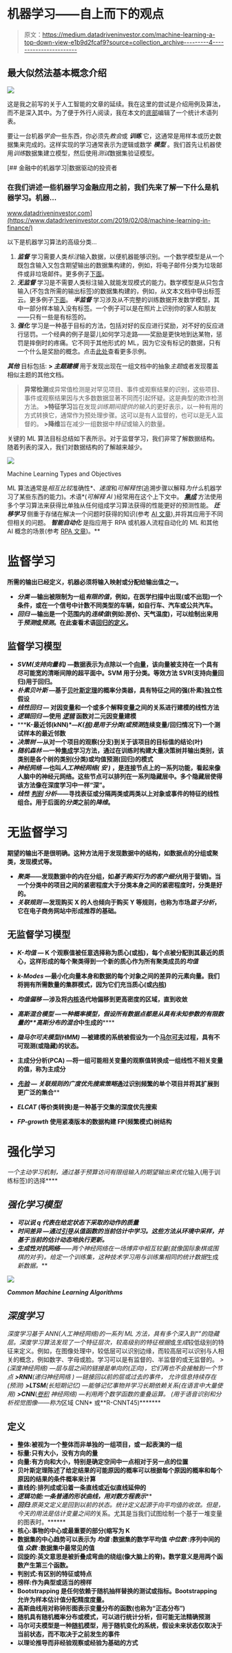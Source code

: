 # 机器学习——自上而下的观点

> 原文：<https://medium.datadriveninvestor.com/machine-learning-a-top-down-view-e1b9d2fcaf9?source=collection_archive---------4----------------------->

## 最大似然法基本概念介绍

![](img/5f746c9ed93e9b6b0309dd1dda853319.png)

这是我之前写的关于人工智能的文章的延续。我在这里的尝试是介绍用例及算法，而不是深入其中。为了便于外行人阅读，我在本文的[底部](#f800)编辑了一个统计术语列表。

要让一台机器*学会*一些东西，你必须先*教会*或 ***训练*** 它，这通常是用样本或历史数据集来完成的。这样实现的学习通常表示为逻辑或数学 ***模型*** 。我们首先让机器使用*训练*数据集建立模型，然后使用*测试*数据集验证模型。

[](https://www.datadriveninvestor.com/2019/02/08/machine-learning-in-finance/) [## 金融中的机器学习|数据驱动的投资者

### 在我们讲述一些机器学习金融应用之前，我们先来了解一下什么是机器学习。机器…

www.datadriveninvestor.com](https://www.datadriveninvestor.com/2019/02/08/machine-learning-in-finance/) 

以下是机器学习算法的高级分类…

1.  ***监督*** 学习需要人类*标注*输入数据，以便机器能够识别。一个数学模型是从一个既包含输入又包含期望输出的数据集构建的，例如，将电子邮件分类为垃圾邮件或非垃圾邮件。更多例子[下面](#1ac0)。
2.  ***无监督*** 学习是不需要人类标注输入就能发现模式的能力。数学模型是从只包含输入(不包含所需的输出标签)的数据集构建的，例如，从文本文档中导出标签云。更多例子[下面](#9df2)。
    ***半监督*** 学习涉及从不完整的训练数据开发数学模型，其中一部分样本输入没有标签。一个例子可以是在照片上识别你的家人和朋友——只有一些是有标签的。
3.  ***强化*** 学习是一种基于目标的方法，包括对好的反应进行奖励，对不好的反应进行惩罚。一个经典的例子是婴儿如何学习走路——奖励是更快地到达某物，惩罚是摔倒时的疼痛。它不同于其他形式的 ML，因为它没有标记的数据，只有一个什么是奖励的概念。点击[此处](#c19f)查看更多示例。

***其他*** 目标包括:
**> *主题建模*** 用于发现出现在一组文档中的抽象*主题*或者发现覆盖相似主题的其他文档。
> **异常检测**或异常值检测是对罕见项目、事件或观察结果的识别，这些项目、事件或观察结果因与大多数数据显著不同而引起怀疑。这是典型的欺诈检测方法。
**>特征学习**旨在发现*训练期间提供的输入*的更好表示，以一种有用的方式转换它，通常作为预处理步骤。这可以是有人监督的，也可以是无人监督的。
**>降维**旨在减少一组数据中*特征*或输入的数量。

关键的 ML 算法目标总结如下表所示。对于监督学习，我们非常了解数据结构。随着列表的深入，我们对数据结构的了解越来越少。

![](img/2e50f7daa834c8d0f143b443b73a8aca.png)

Machine Learning Types and Objectives

ML 算法通常是*相互比较*准确性*、*速度*和*可解释性*(追溯步骤以解释*为什么*机器学习了某些东西的能力)。术语*(*可解释 AI* )经常用在这个上下文中。
[***集成***](#f800) 方法使用多个学习算法来获得比单独从任何组成学习算法获得的性能更好的预测性能。
***迁移学习*** 侧重于存储在解决一个问题时获得的知识(参考 [AI 文章](https://medium.com/@bhaskarnsubramanian/artificial-intelligence-a-top-down-view-a0c119394aca)),并将其应用于不同但相关的问题。
***智能自动化*** 是指应用于 RPA 或机器人流程自动化的 ML 和其他 AI 概念的场景(参考 [RPA 文章](https://medium.com/@bhaskarnsubramanian/robotic-process-automation-a-top-down-view-19a93950be67))。**

# **监督学习**

**所需的输出已经定义，机器必须将输入映射或分配给输出值之一。**

*   *****分类*** —输出被限制为一组*有限的值*，例如，在医学扫描中出现(或不出现)一个条件，或在一个信号中计数不同类型的车辆，如自行车、汽车或公共汽车。**
*   *****回归*** —输出是一个范围内的*连续值*(例如:房价、天气温度)，可以绘制出来用于*预测*或*预测*。在此查看术语[回归的定义](#f800)。**

## **监督学习模型**

*   *****SVM(支持向量机)*** —数据表示为点除以一个[向量](#f800)，该向量被支持在一个具有尽可能宽的清晰间隙的超平面中。SVM 用于分类。等效方法 SVR(支持向量回归)用于回归。**
*   *****朴素贝叶斯*** —基于[贝叶斯定理](#f800)的概率分类器，具有特征之间的强(朴素)独立性假设**
*   *****线性回归*** *—* 对因变量和一个或多个解释变量之间的关系进行建模的线性方法**
*   *****逻辑回归*** —使用 [*逻辑*](#f800) 函数对二元因变量建模**
*   *****K-最近邻(kNN)****—*K([核](#f800))是用于*分类*(或*预测*连续变量/回归情况下)一个测试样本的最近邻数**
*   *****决策树*** —从对一个项目的观察(分支)到关于该项目的目标值的结论(叶)**
*   *****随机森林*** —一种[集成](#f800)学习方法，通过在训练时构建大量决策树并输出类别，该类别是各个树的类别(分类)或均值预测(回归)的模式**
*   *****神经网络*** —也叫*人工神经网络(* ***安*** *)* ，是连接节点上的一系列功能，看起来像人脑中的神经元网络。这些节点可以排列在一系列隐藏层中。多个隐藏层使得该方法像在深度学习中一样“深”。**
*   *****线性*** [***判别***](#f800) ***分析***——寻找表征或分隔两类或两类以上对象或事件的特征的线性组合。用于后面的*分类*之前的*降维*。**

# **无监督学习**

**期望的输出不是很明确。这种方法用于发现数据中的结构，如数据点的分组或聚类，发现模式等。**

*   *****聚类***——发现数据中的内在分组，如*基于购买行为的客户细分*(用于营销)。当一个分类中的项目之间的紧密程度大于分类本身之间的紧密程度时，分类是好的。**
*   *****关联规则*** —发现购买 X 的人也倾向于购买 Y 等规则，也称为市场*篮子分析*，它在电子商务网站中形成推荐的基础。**

## **无监督学习模型**

*   *****K-均值*** *—* K 个观察值被任意选择称为质心(或[核](#7c0d))，每个点被分配到其最近的质心，这样形成的每个聚类得到一个新的质心作为所有聚类成员的*均值***
*   *****k-Modes*** —最小化向量本身和数据的每个对象之间的差异的元素向量。我们将拥有所需数量的集群模式，因为它们充当质心(或[内核](#f800))**
*   *****均值偏移*** —涉及将[内核](#f800)迭代地偏移到更高密度的区域，直到收敛**

*   *******高斯混合模型*** —一种概率模型，假设所有数据点都是从具有未知参数的有限数量的[](#f800)**高斯分布的*混合*中生成的******
*   *******隐马尔可夫模型(HMM)*** —被建模的系统被假设为一个[马尔可夫](#f800)过程，具有不可观测(或隐藏)的状态。****
*   ******主成分分析(PCA)** —将一组可能相关变量的观察值转换成一组线性不相关变量的值，称为主成分****
*   ****[***先验***](#f800) *—* 关联规则*的广度优先搜索策略*通过识别频繁的单个项目并将其扩展到更广泛的集合****
*   *******ELCAT*** (等价类转换)是一种基于交集的深度优先搜索****
*   *******FP-growth*** 使用紧凑版本的数据构建 FP(频繁模式)树结构****

# ****强化学习****

****一个*主动学习*机制，*通过基于*预算*访问有限组输入的期望输出来优化*输入(用于训练标签)的选择****

## ***强化学习模型***

*   *****可以说 q 代表在给定状态下采取的动作的*质量******
*   ******时间差异*** —通过[引导](#f800)从值函数的当前估计中学习。这些方法从环境中采样，并基于当前的估计动态地执行更新。***
*   ******生成性对抗网络***——两个神经网络在一场博弈中相互较量(就像国际象棋或围棋的*对手*)。给定一个训练集，这种技术学习用与训练集相同的统计数据*生成*新数据。***

***![](img/9d366f952c2ef2795dd5b807f442a8d1.png)***

***Common Machine Learning Algorithms***

## ***深度学习***

***深度学习基于 ANN(人工神经网络)的一系列 ML 方法，具有多个深入到“*”的隐藏层。深度学习算法发现了一个特征层次，较高级别的特征*根据*或*生成*较低级别的特征来定义。例如，在图像处理中，较低层可以识别边缘，而较高层可以识别与人相关的概念，例如数字、字母或脸。学习可以是有监督的、半监督的或无监督的。
**>****(深度神经网络)* —层与层之间的链接是单向的(正向)，它们再也不会接触到一个节点
**>*RNN****(递归神经网络* ) —链接回以前的层或过去的事件， 允许信息持续存在(预测)
**>*LTSM****(长短期记忆)* —能够记忆事物并学习长期依赖关系(在语言中大量使用)
**>*CNN****(*[*卷积*](#f800) *神经网络)* —利用两个数学函数的重叠运算。 (用于语音识别和分析视觉图像——称为*区域 CNN* 或**R-CNNT45)*******

## ****定义****

*   ****整体:被视为一个整体而非单独的一组项目，或一起表演的一组****
*   ******标量**:只有大小，没有方向的量****
*   ****向量:有方向和大小，特别是确定空间中一点相对于另一点的位置****
*   ******贝叶斯定理**陈述了给定结果的可能原因的概率可以根据每个原因的概率和每个原因的结果的条件概率来计算****
*   ******直线的**:排列成或沿着一条直线或近似直线延伸的****
*   ******逻辑**功能:一条普通的*形状曲线，用对数方程表示*****
*   *******回归**:原英文定义是*回到以前的状态*。统计定义起源于向平均值的*收敛。但是，今天的用法是估计变量*之间的*关系。尤其是当我们试图绘制一个基于一堆变量的图表时。******
*   ****核心:事物的中心或最重要的部分(缩写为 **K******
*   ****数据集的中心趋势可以表示为
    ***均值*** :数据集的数学平均值
    ***中位数*** :序列中间的值
    ***众数*** :数据集中最常见的值****
*   ******回旋的**:英文意思是被折叠成弯曲的绕组(像大脑上的脊)。数学意义是用两个函数产生第三个函数。****
*   ******判别式:有区别的特征或特点******
*   ****榜样:作为典型或适当的榜样****
*   ******Bootstrapping** 是任何依赖于随机抽样替换的测试或指标。Bootstrapping 允许为样本估计值分配精度度量。****
*   ******高斯曲线**用对称钟形图表示变量分布的函数(也称为“正态分布”)****
*   ******随机**具有随机概率分布或模式，可以进行统计分析，但可能无法精确预测****
*   ******马尔可夫**模型是一种[随机](#f800)模型，用于随机变化的系统，假设未来状态仅取决于当前状态，而不取决于之前发生的事件****
*   ****以理论推导而非经验观察或经验为基础的方式****
